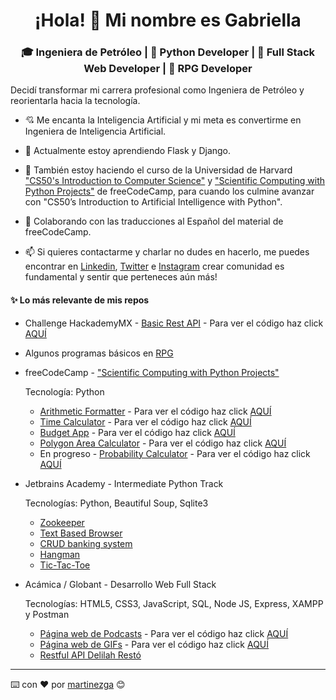 <h1 align="center"> ¡Hola! 👋 Mi nombre es Gabriella </h1>

<h3 align="center"> 🎓 Ingeniera de Petróleo | 🐍 Python Developer | 🦄 Full Stack Web Developer | 👾 RPG Developer </h3>

Decidí transformar mi carrera profesional como Ingeniera de Petróleo y reorientarla hacia la tecnología. 

- 💘 Me encanta la Inteligencia Artificial y mi meta es convertirme en Ingeniera de Inteligencia Artificial.

- 🌱 Actualmente estoy aprendiendo Flask y Django.

- 🔭 También estoy haciendo el curso de la Universidad de Harvard ["CS50's Introduction to Computer Science"](https://cs50.harvard.edu) y ["Scientific Computing with Python Projects"](https://www.freecodecamp.org/learn/scientific-computing-with-python/scientific-computing-with-python-projects/) de freeCodeCamp, para cuando los culmine avanzar con "CS50’s Introduction to Artificial Intelligence with Python".

- 📖 Colaborando con las traducciones al Español del material de freeCodeCamp.

- 📫 Si quieres contactarme y charlar no dudes en hacerlo, me puedes encontrar en [Linkedin](https://www.linkedin.com/in/gabriella-martinez-viloria), [Twitter](https://twitter.com/martinezgapro) e [Instagram](https://www.instagram.com/martinezgapro) crear comunidad es fundamental y sentir que perteneces aún más!

#### ✨ Lo más relevante de mis repos

- Challenge HackademyMX - [Basic Rest API](https://martinezga.github.io/challenge-basic-rest-api/) - Para ver el código haz click [AQUÍ](https://github.com/martinezga/challenge-basic-rest-api)

- Algunos programas básicos en [RPG](https://github.com/martinezga/ibm-rpg-programs)

- freeCodeCamp - ["Scientific Computing with Python Projects"](https://www.freecodecamp.org/learn/scientific-computing-with-python/scientific-computing-with-python-projects/)

  Tecnología: Python
  - [Arithmetic Formatter](https://repl.it/@martinezga/freecodecamp-arithmetic-formatter) - Para ver el código haz click [AQUÍ](https://github.com/martinezga/freecodecamp-arithmetic-formatter)
  - [Time Calculator](https://repl.it/@martinezga/freecodecamp-time-calculator) - Para ver el código haz click [AQUÍ](https://github.com/martinezga/freecodecamp-time-calculator)
  - [Budget App](https://repl.it/@martinezga/freecodecamp-budget-app) - Para ver el código haz click [AQUÍ](https://github.com/martinezga/freecodecamp-budget-app)
  - [Polygon Area Calculator](https://replit.com/@martinezga/freecodecamp-polygon-area-calculator) - Para ver el código haz click [AQUÍ](https://github.com/martinezga/freecodecamp-polygon-area-calculator)
  - En progreso - [Probability Calculator](https://replit.com/@martinezga/freecodecamp-probability-calculator) - Para ver el código haz click [AQUÍ](https://github.com/martinezga/freecodecamp-probability-calculator)

- Jetbrains Academy - Intermediate Python Track

    Tecnologías: Python, Beautiful Soup, Sqlite3
  - [Zookeeper](https://github.com/martinezga/jetbrains-academy-zookeeper)
  - [Text Based Browser](https://github.com/martinezga/jetbrains-academy-Text-Based-Browser)
  - [CRUD banking system](https://github.com/martinezga/jetbrains-academy-simple-banking-system)
  - [Hangman](https://github.com/martinezga/jetbrains-academy-hangman)
  - [Tic-Tac-Toe](https://github.com/martinezga/jetbrains-academy-tictactoe)

- Acámica / Globant - Desarrollo Web Full Stack

    Tecnologías: HTML5, CSS3, JavaScript, SQL, Node JS, Express, XAMPP y Postman
  - [Página web de Podcasts](https://martinezga.github.io/podcast/) - Para ver el código haz click [AQUÍ](https://github.com/martinezga/podcast)
  - [Página web de GIFs](https://martinezga.github.io/gifos-web/) - Para ver el código haz click [AQUÍ](https://github.com/martinezga/gifos-web)
  - [Restful API Delilah Restó](https://github.com/martinezga/my-First-API)

---

⌨️ con ❤️ por [martinezga](https://github.com/martinezga) 😊

<!--
**martinezga/martinezga** is a ✨ _special_ ✨ repository because its `README.md` (this file) appears on your GitHub profile.

Here are some ideas to get you started:

- 🔭 I’m currently working on ...
- 🌱 I’m currently learning ...
- 👯 I’m looking to collaborate on ...
- 🤔 I’m looking for help with ...
- 💬 Ask me about ...
- 📫 How to reach me: ...
- 😄 Pronouns: ...
- ⚡ Fun fact: ...
-->
